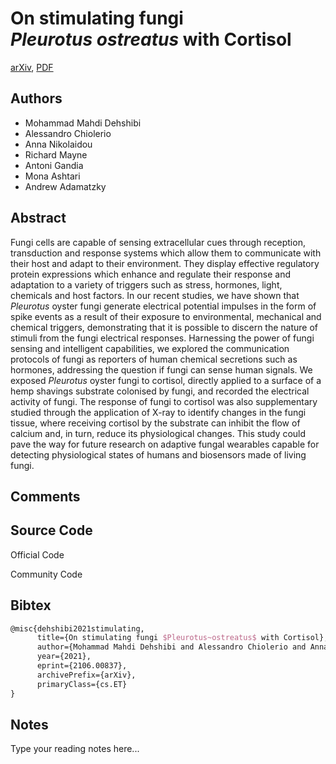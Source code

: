 
# On stimulating fungi $Pleurotus~ostreatus$ with Cortisol

[arXiv](https://arxiv.org/abs/2106.0837), [PDF](https://arxiv.org/pdf/2106.0837.pdf)

## Authors

- Mohammad Mahdi Dehshibi
- Alessandro Chiolerio
- Anna Nikolaidou
- Richard Mayne
- Antoni Gandia
- Mona Ashtari
- Andrew Adamatzky

## Abstract

Fungi cells are capable of sensing extracellular cues through reception, transduction and response systems which allow them to communicate with their host and adapt to their environment. They display effective regulatory protein expressions which enhance and regulate their response and adaptation to a variety of triggers such as stress, hormones, light, chemicals and host factors. In our recent studies, we have shown that $Pleurotus$ oyster fungi generate electrical potential impulses in the form of spike events as a result of their exposure to environmental, mechanical and chemical triggers, demonstrating that it is possible to discern the nature of stimuli from the fungi electrical responses. Harnessing the power of fungi sensing and intelligent capabilities, we explored the communication protocols of fungi as reporters of human chemical secretions such as hormones, addressing the question if fungi can sense human signals. We exposed $Pleurotus$ oyster fungi to cortisol, directly applied to a surface of a hemp shavings substrate colonised by fungi, and recorded the electrical activity of fungi. The response of fungi to cortisol was also supplementary studied through the application of X-ray to identify changes in the fungi tissue, where receiving cortisol by the substrate can inhibit the flow of calcium and, in turn, reduce its physiological changes. This study could pave the way for future research on adaptive fungal wearables capable for detecting physiological states of humans and biosensors made of living fungi.

## Comments



## Source Code

Official Code



Community Code



## Bibtex

```tex
@misc{dehshibi2021stimulating,
      title={On stimulating fungi $Pleurotus~ostreatus$ with Cortisol}, 
      author={Mohammad Mahdi Dehshibi and Alessandro Chiolerio and Anna Nikolaidou and Richard Mayne and Antoni Gandia and Mona Ashtari and Andrew Adamatzky},
      year={2021},
      eprint={2106.00837},
      archivePrefix={arXiv},
      primaryClass={cs.ET}
}
```

## Notes

Type your reading notes here...

